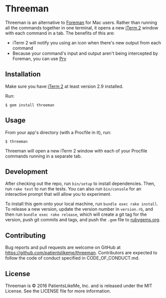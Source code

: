 # Threeman

Threeman is an alternative to [Foreman](https://github.com/ddollar/foreman) for Mac users.  Rather than running all the commands together in one terminal, it opens a new [iTerm 2](https://www.iterm2.com) window with each command in a tab.  The benefits of this are:

* iTerm 2 will notify you using an icon when there's new output from each command
* Because your command's input and output aren't being intercepted by Foreman, you can use [Pry](http://pryrepl.org)

## Installation

Make sure you have [iTerm 2](https://www.iterm2.com/downloads.html) at least version 2.9 installed.

Run:

    $ gem install threeman

## Usage

From your app's directory (with a Procfile in it), run:

    $ threeman

Threeman will open a new iTerm 2 window with each of your Procfile commands running in a separate tab.

## Development

After checking out the repo, run `bin/setup` to install dependencies. Then, run `rake test` to run the tests. You can also run `bin/console` for an interactive prompt that will allow you to experiment.

To install this gem onto your local machine, run `bundle exec rake install`. To release a new version, update the version number in `version.rb`, and then run `bundle exec rake release`, which will create a git tag for the version, push git commits and tags, and push the `.gem` file to [rubygems.org](https://rubygems.org).

## Contributing

Bug reports and pull requests are welcome on GitHub at https://github.com/patientslikeme/threeman.  Contributors are expected to follow the code of conduct specified in CODE_OF_CONDUCT.md.

## License

Threeman is &copy; 2016 PatientsLikeMe, Inc. and is released under the MIT License.  See the LICENSE file for more information.

